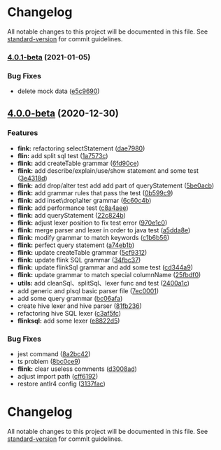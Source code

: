 # Changelog

All notable changes to this project will be documented in this file. See [standard-version](https://github.com/conventional-changelog/standard-version) for commit guidelines.

### [4.0.1-beta](https://github.com/DTStack/dt-sql-parser/compare/v4.0.0-beta...v4.0.1-beta) (2021-01-05)


### Bug Fixes

* delete mock data ([e5c9690](https://github.com/DTStack/dt-sql-parser/commit/e5c96907190aecf12fe4bd24ee32c3a3802c34e7))

## [4.0.0-beta](https://github.com/DTStack/dt-sql-parser/compare/v3.0.5...v4.0.0-beta) (2020-12-30)

### Features

* **fink:** refactoring selectStatement ([dae7980](https://github.com/DTStack/dt-sql-parser/commit/dae7980f75232a69b9cac89e816fcc1e18b41e30))
* **flin:** add split sql test ([1a7573c](https://github.com/DTStack/dt-sql-parser/commit/1a7573c6901674b0fd135478ec66efefbab00561))
* **flink:** add createTable grammar ([6fd90ce](https://github.com/DTStack/dt-sql-parser/commit/6fd90ced5cc191bea18de79d7f0e4a3a080a9330))
* **flink:** add describe/explain/use/show statement and some test ([3e4318d](https://github.com/DTStack/dt-sql-parser/commit/3e4318db6182f7a1850de25396320688039f050a))
* **flink:** add drop/alter test add add part of queryStatement ([5be0acb](https://github.com/DTStack/dt-sql-parser/commit/5be0acb6922e7673114c0e20c167acf16c41f356))
* **flink:** add grammar rules that pass the test ([0b599c9](https://github.com/DTStack/dt-sql-parser/commit/0b599c99db8f486a8783d3de8b86a9ffbe8a215f))
* **flink:** add inset\drop\alter grammar ([6c60c4b](https://github.com/DTStack/dt-sql-parser/commit/6c60c4be582fc75af98bbeacc3d40f36226bab08))
* **flink:** add performance test ([c8a4aee](https://github.com/DTStack/dt-sql-parser/commit/c8a4aee373395aa865f7c3d04bb5edd0495ed672))
* **flink:** add queryStatement ([22c824b](https://github.com/DTStack/dt-sql-parser/commit/22c824bad6eb009f24ad5a8f8deebefdff6c3671))
* **flink:** adjust lexer position to fix test error ([970e1c0](https://github.com/DTStack/dt-sql-parser/commit/970e1c08352d5f863a662ef42bf3b9d0c9325d0d))
* **flink:** merge parser and lexer in order to java test ([a5dda8e](https://github.com/DTStack/dt-sql-parser/commit/a5dda8e67f92a4555f4a279d20594ecef6195123))
* **flink:** modify grammar to match keywords ([c1b6b56](https://github.com/DTStack/dt-sql-parser/commit/c1b6b56fce21910684604936317ecb28a19e506d))
* **flink:** perfect query statement ([a74eb1b](https://github.com/DTStack/dt-sql-parser/commit/a74eb1be1155c3ee4fa6d67058f1c8c47adb1f7b))
* **flink:** update createTable grammar ([5cf9312](https://github.com/DTStack/dt-sql-parser/commit/5cf9312d6411969683acbf75aa4431bb314f14ea))
* **flink:** update flink SQL grammar ([34fbc37](https://github.com/DTStack/dt-sql-parser/commit/34fbc377e4dea32b9e1f86e276812324e11a097c))
* **flink:** update flinkSql grammar and add some test ([cd344a9](https://github.com/DTStack/dt-sql-parser/commit/cd344a986c043f3da67d4b8aa69cac74e377962f))
* **flink:** update grammar to match special columnName ([25fbdf0](https://github.com/DTStack/dt-sql-parser/commit/25fbdf0df9dbc3690ddc9532bd60a2e47f628264))
* **utils:** add cleanSql、splitSql、lexer func and test ([2400a1c](https://github.com/DTStack/dt-sql-parser/commit/2400a1ce3b54e1336f0940b59846392b36d57eaa))
* add generic and plsql basic parser file ([7ec0001](https://github.com/DTStack/dt-sql-parser/commit/7ec000157c9355cb01b9be80367554c151f1e8e6))
* add some query grammar ([bc06afa](https://github.com/DTStack/dt-sql-parser/commit/bc06afa0c096118be7c8a8f21469d7bc976dac96))
* create hive lexer and hive parser ([81fb236](https://github.com/DTStack/dt-sql-parser/commit/81fb23648e0f3d080331f16f387a857d26f12d60))
* refactoring hive SQL lexer ([c3af5fc](https://github.com/DTStack/dt-sql-parser/commit/c3af5fccc10619f9ea4cb7680e58864bfbbae2c0))
* **flinksql:** add some lexer ([e8822d5](https://github.com/DTStack/dt-sql-parser/commit/e8822d530f79bd873dc259ba6182789397fb68f2))

### Bug Fixes

* jest command ([8a2bc42](https://github.com/DTStack/dt-sql-parser/commit/8a2bc4277fc0b78323437b27e3d7be2450eb6eb4))
* ts problem ([8bc0ce9](https://github.com/DTStack/dt-sql-parser/commit/8bc0ce9fb023a742705f1e6aab69153e89e10ec5))
* **flink:** clear useless comments ([d3008ad](https://github.com/DTStack/dt-sql-parser/commit/d3008add05c45a748acda539fbb4cbc12603d482))
* adjust import path ([cff6192](https://github.com/DTStack/dt-sql-parser/commit/cff6192d0f87c12cdd88159b9d2fa3e68b836ecb))
* restore antlr4 config ([3137fac](https://github.com/DTStack/dt-sql-parser/commit/3137fac4e15444e6fc9845e0d25ba2b0d9c091d6))

# Changelog

All notable changes to this project will be documented in this file. See [standard-version](https://github.com/conventional-changelog/standard-version) for commit guidelines.
